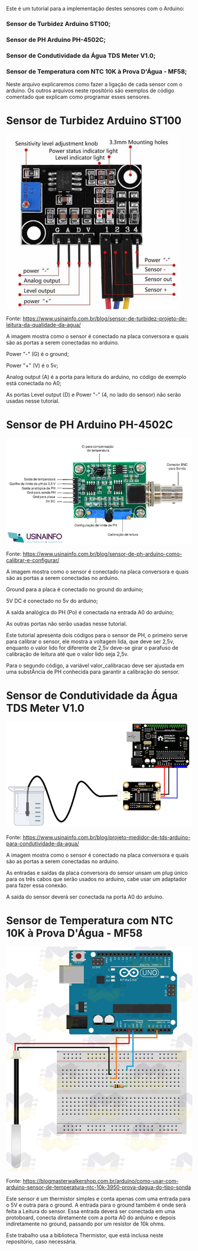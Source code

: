 Este é um tutorial para a implementação destes sensores com o Arduino:

### Sensor de Turbidez Arduino ST100; 
### Sensor de PH Arduino PH-4502C; 
### Sensor de Condutividade da Água TDS Meter V1.0; 
### Sensor de Temperatura com NTC 10K à Prova D'Água - MF58;

Neste arquivo explicaremos como fazer a ligação de cada sensor com o arduino. Os outros arquivos neste rpositório são exemplos de código comentado que explicam como programar esses sensores.


# Sensor de Turbidez Arduino ST100
![Conexão do sensor de turbidez](figs/turbidez.png)

Fonte: https://www.usinainfo.com.br/blog/sensor-de-turbidez-projeto-de-leitura-da-qualidade-da-agua/

A imagem mostra como o sensor é conectado na placa conversora e quais são as portas a serem conectadas no arduino.

Power "-" (G) é o ground;

Power "+" (V) é o 5v;

Analog output (A) é a porta para leitura do arduino, no código de exemplo está conectada no A0;

As portas Level output (D) e Power "-" (4, no lado do sensor) não serão usadas nesse tutorial.

# Sensor de PH Arduino PH-4502C
![Conexão do sensor de PH](figs/PH.png)

Fonte: https://www.usinainfo.com.br/blog/sensor-de-ph-arduino-como-calibrar-e-configurar/

A imagem mostra como o sensor é conectado na placa conversora e quais são as portas a serem conectadas no arduino.

Ground para a placa é conectado no ground do arduino;

5V DC é conectado no 5v do arduino;

A saída analógica do PH (Po) é conectada na entrada A0 do arduino;

As outras portas não serão usadas nesse tutorial.

Este tutorial apresenta dois códigos para o sensor de PH, o primeiro serve para calibrar o sensor, ele mostra a voltagem lida, que deve ser 2,5v, enquanto o valor lido for diferente de 2,5v deve-se girar o parafuso de calibração de leitura até que o valor lido seja 2,5v.

Para o segundo código, a variável valor_calibracao deve ser ajustada em uma substÂncia de PH conhecida para garantir a calibração do sensor.

# Sensor de Condutividade da Água TDS Meter V1.0

![Conexão do sensor de TDS](figs/TDS.png)

Fonte: https://www.usinainfo.com.br/blog/projeto-medidor-de-tds-arduino-para-condutividade-da-agua/

A imagem mostra como o sensor é conectado na placa conversora e quais são as portas a serem conectadas no arduino.

As entradas e saídas da placa conversora do sensor unsam um plug único para os três cabos que serão usados no arduino, cabe usar um adaptador para fazer essa conexão.

A saída do sensor deverá ser conectada na porta A0 do arduino.

# Sensor de Temperatura com NTC 10K à Prova D'Água - MF58

![Conexão do sensor de temperatura](figs/Temp.png)

Fonte: https://blogmasterwalkershop.com.br/arduino/como-usar-com-arduino-sensor-de-temperatura-ntc-10k-3950-prova-dagua-do-tipo-sonda

Este sensor é um thermistor simples e conta apenas com uma entrada para o 5V e outra para o ground. A entrada para o ground também é onde será feita a Leitura do sensor. Essa entrada deverá ser conectada em uma protoboard, conecta diretamente com a porta A0 do arduino e depois indiretamente no ground, passando por um resistor de 10k ohms.

Este trabalho usa a biblioteca Thermistor, que está inclusa neste repositório, caso necessária.
